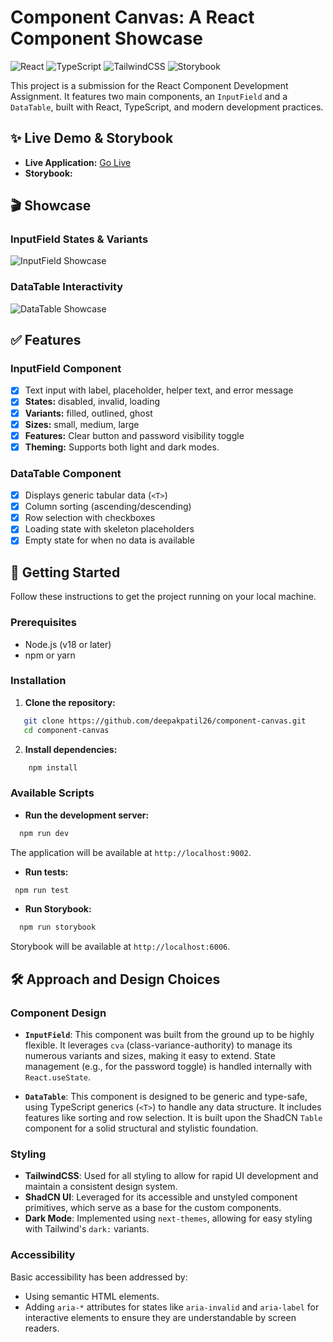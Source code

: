 # Component Canvas: A React Component Showcase

![React](https://img.shields.io/badge/react-%2320232a.svg?style=for-the-badge&logo=react&logoColor=%2361DAFB)
![TypeScript](https://img.shields.io/badge/typescript-%23007ACC.svg?style=for-the-badge&logo=typescript&logoColor=white)
![TailwindCSS](https://img.shields.io/badge/tailwindcss-%2338B2AC.svg?style=for-the-badge&logo=tailwind-css&logoColor=white)
![Storybook](https://img.shields.io/badge/-Storybook-FF4785?style=for-the-badge&logo=storybook&logoColor=white)

This project is a submission for the React Component Development Assignment. It features two main components, an `InputField` and a `DataTable`, built with React, TypeScript, and modern development practices.

## ✨ Live Demo & Storybook

- **Live Application:** [Go Live](https://component-canvas.vercel.app/)
- **Storybook:** 

## 🎬 Showcase

### InputField States & Variants

![InputField Showcase](https://placehold.co/600x400.png?text=GIF+of+InputField+features)

### DataTable Interactivity

![DataTable Showcase](https://placehold.co/600x400.png?text=GIF+of+DataTable+features)

## ✅ Features

### InputField Component

- [x] Text input with label, placeholder, helper text, and error message
- [x] **States:** disabled, invalid, loading
- [x] **Variants:** filled, outlined, ghost
- [x] **Sizes:** small, medium, large
- [x] **Features:** Clear button and password visibility toggle
- [x] **Theming:** Supports both light and dark modes.

### DataTable Component

- [x] Displays generic tabular data (`<T>`)
- [x] Column sorting (ascending/descending)
- [x] Row selection with checkboxes
- [x] Loading state with skeleton placeholders
- [x] Empty state for when no data is available

## 🚀 Getting Started

Follow these instructions to get the project running on your local machine.

### Prerequisites

- Node.js (v18 or later)
- npm or yarn

### Installation

1.  **Clone the repository:**

```bash
   git clone https://github.com/deepakpatil26/component-canvas.git
   cd component-canvas
```

2.  **Install dependencies:**

```bash
    npm install
```

### Available Scripts

- **Run the development server:**

```bash
  npm run dev
```

The application will be available at `http://localhost:9002`.

- **Run tests:**

```bash
 npm run test
```

- **Run Storybook:**

```bash
  npm run storybook
```

Storybook will be available at `http://localhost:6006`.

## 🛠️ Approach and Design Choices

### Component Design

- **`InputField`**: This component was built from the ground up to be highly flexible. It leverages `cva` (class-variance-authority) to manage its numerous variants and sizes, making it easy to extend. State management (e.g., for the password toggle) is handled internally with `React.useState`.

- **`DataTable`**: This component is designed to be generic and type-safe, using TypeScript generics (`<T>`) to handle any data structure. It includes features like sorting and row selection. It is built upon the ShadCN `Table` component for a solid structural and stylistic foundation.

### Styling

- **TailwindCSS**: Used for all styling to allow for rapid UI development and maintain a consistent design system.
- **ShadCN UI**: Leveraged for its accessible and unstyled component primitives, which serve as a base for the custom components.
- **Dark Mode**: Implemented using `next-themes`, allowing for easy styling with Tailwind's `dark:` variants.

### Accessibility

Basic accessibility has been addressed by:

- Using semantic HTML elements.
- Adding `aria-*` attributes for states like `aria-invalid` and `aria-label` for interactive elements to ensure they are understandable by screen readers.
